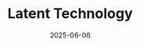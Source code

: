 ---  
layout: startup_page  
title: "Latent Technology"  
id: "latenttechnology.com"  
permalink: "/latenttechnologylatenttechnology.com06062025/"  
website: "https://www.latent-technology.com/"  
funding_round: "Seed"  
funding_amount: "$8M"  
investors: "AlbionVC, Spark Capital, Root Ventures, Alumni Ventures"  
about: "Latent Technology is a gaming company specializing in AI-driven physical animation. They aim to replace pre-scripted animations with generative physics-based systems that enable characters and environments to respond in real time to gameplay, allowing for highly personalized gaming experiences."  
markets: "Gaming, AI, Animation, PC Games, Virtual Reality"  
hq: "London, United Kingdom"  
founded_year: "2022"  
linkedin: "https://www.linkedin.com/company/latent-technology"  
twitter: "https://twitter.com/l4tent"  
instagram: ""  
facebook: ""  
crunchbase: "https://www.crunchbase.com/organization/latent-technology"  
pitchbook: "https://pitchbook.com/profiles/company/519512-77"  

date_display: "06-Jun-2025"  
date: "2025-06-06"

# SEO Optimization  
meta_title: "Latent Technology - Seed Funding ($8M)"  
meta_description: "Latent Technology, Latent Technology is a gaming company specializing in AI-driven physical animation. They aim to replace pre-scripted animations with generative physic..."  
meta_keywords: "Latent Technology, Gaming, AI, Animation, PC Games, Virtual Reality, Seed funding"  
canonical_url: "https://startup.projectstartups.com/latenttechnologylatenttechnology.com06062025/"  
---